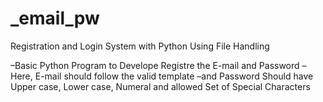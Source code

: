 # _email_pw
Registration and Login System with Python Using File Handling

–Basic Python Program to Develope Registre the E-mail and Password
–Here, E-mail should follow the valid template
–and Password Should have Upper case, Lower case, Numeral and allowed Set of Special Characters
